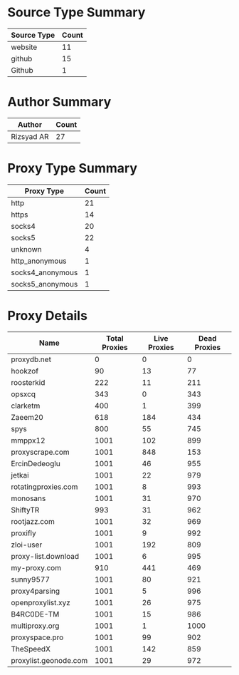 # Source Type Summary

| Source Type | Count |
|-------------|-------|
| website | 11 |
| github | 15 |
| Github | 1 |


# Author Summary

| Author | Count |
|--------|-------|
| Rizsyad AR | 27 |


# Proxy Type Summary

| Proxy Type | Count |
|------------|-------|
| http | 21 |
| https | 14 |
| socks4 | 20 |
| socks5 | 22 |
| unknown | 4 |
| http_anonymous | 1 |
| socks4_anonymous | 1 |
| socks5_anonymous | 1 |


# Proxy Details

| Name | Total Proxies | Live Proxies | Dead Proxies |
|------|---------------|--------------|---------------|
| proxydb.net | 0 | 0 | 0 |
| hookzof | 90 | 13 | 77 |
| roosterkid | 222 | 11 | 211 |
| opsxcq | 343 | 0 | 343 |
| clarketm | 400 | 1 | 399 |
| Zaeem20 | 618 | 184 | 434 |
| spys | 800 | 55 | 745 |
| mmppx12 | 1001 | 102 | 899 |
| proxyscrape.com | 1001 | 848 | 153 |
| ErcinDedeoglu | 1001 | 46 | 955 |
| jetkai | 1001 | 22 | 979 |
| rotatingproxies.com | 1001 | 8 | 993 |
| monosans | 1001 | 31 | 970 |
| ShiftyTR | 993 | 31 | 962 |
| rootjazz.com | 1001 | 32 | 969 |
| proxifly | 1001 | 9 | 992 |
| zloi-user | 1001 | 192 | 809 |
| proxy-list.download | 1001 | 6 | 995 |
| my-proxy.com | 910 | 441 | 469 |
| sunny9577 | 1001 | 80 | 921 |
| proxy4parsing | 1001 | 5 | 996 |
| openproxylist.xyz | 1001 | 26 | 975 |
| B4RC0DE-TM | 1001 | 15 | 986 |
| multiproxy.org | 1001 | 1 | 1000 |
| proxyspace.pro | 1001 | 99 | 902 |
| TheSpeedX | 1001 | 142 | 859 |
| proxylist.geonode.com | 1001 | 29 | 972 |
